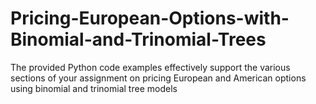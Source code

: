 # Pricing-European-Options-with-Binomial-and-Trinomial-Trees
The provided Python code examples effectively support the various sections of your assignment on pricing European and American options using binomial and trinomial tree models
